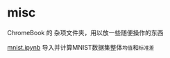 # misc
ChromeBook 的 杂项文件夹，用以放一些随便操作的东西

[mnist.ipynb](https://nbviewer.org/github/SylverQG/misc/blob/main/mnist.ipynb) 导入并计算MNIST数据集整体`均值`和`标准差`
